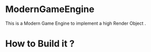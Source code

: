 # ModernGameEngine


This is a Modern Game Engine to implement a high Render Object .


# How to Build it ?

